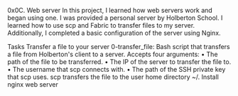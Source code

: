 0x0C. Web server
In this project, I learned how web servers work and began using one. I was provided a personal server by Holberton School. I learned how to use scp and Fabric to transfer files to my server. Additionally, I completed a basic configuration of the server using Nginx.

Tasks
Transfer a file to your server 0-transfer_file: Bash script that transfers a file from Holberton's client to a server. Accepts four arguments: • The path of the file to be transferred. • The IP of the server to transfer the file to. • The username that scp connects with. • The path of the SSH private key that scp uses. scp transfers the file to the user home directory ~/.
Install nginx web server
